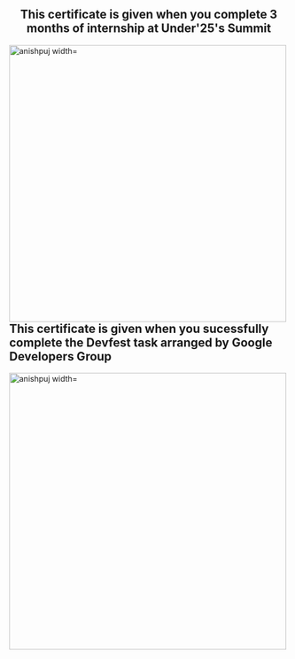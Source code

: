 
<h2 align="center">This certificate is given when you complete 3 months of internship at Under'25's Summit </h1>
<p><img align="left" src="https://github.com/Anishpuj/Certificates/assets/98417394/00aff868-3305-4080-8f8b-3a793bd08a52" alt="anishpuj width="500" height="500"" /></p>


<h2 align="left">This certificate is given when you sucessfully complete the Devfest task arranged by Google Developers Group </h2>
<p><img align="left" src="https://github.com/Anishpuj/Certificates/assets/98417394/cfe22e05-43b7-4939-bc92-cfe3dc591505" alt="anishpuj width="500" height="500"" /></p>
